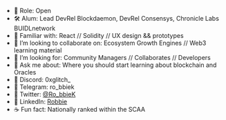 
- 🔭  Role: Open 
- 🛠  Alum: Lead DevRel Blockdaemon, DevRel Consensys, Chronicle Labs  BUIDLnetwork
- 🤹‍  Familiar with: React // Solidity // UX design && prototypes
- 🏓  I’m looking to collaborate on: Ecosystem Growth Engines // Web3 learning material 
- 🔮  I’m looking for: Community Managers // Collaborates // Developers
- 💬  Ask me about: Where you should start learning about blockchain and Oracles
- 🍜  Discord: 0xglitch_
- 🍜  Telegram: ro_bbiek
- 🍜  Twitter: [@Ro_bbieK](https://twitter.com/Ro_bbieK)
- 🍜  LinkedIn: [Robbie](https://www.linkedin.com/in/robbie-k/)
- ☕  Fun fact: Nationally ranked within the SCAA 

